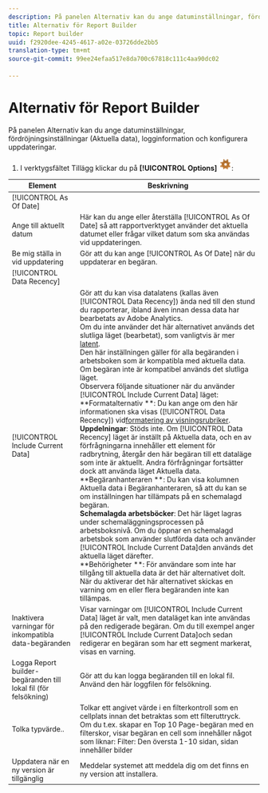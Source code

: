 ```yaml
---
description: På panelen Alternativ kan du ange datuminställningar, fördröjningsinställningar (Aktuella data), logginformation och konfigurera uppdateringar.
title: Alternativ för Report Builder
topic: Report builder
uuid: f2920dee-4245-4617-a02e-03726dde2bb5
translation-type: tm+mt
source-git-commit: 99ee24efaa517e8da700c67818c111c4aa90dc02

---
```



# Alternativ för Report Builder

På panelen Alternativ kan du ange datuminställningar, fördröjningsinställningar (Aktuella data), logginformation och konfigurera uppdateringar.

1. I verktygsfältet Tillägg klickar du på **[!UICONTROL Options]** ![](assets/options_icon.png):

| Element | Beskrivning |
|--- |--- |
| [!UICONTROL As Of Date] |  |
| Ange till aktuellt datum | Här kan du ange eller återställa [!UICONTROL As Of Date] så att rapportverktyget använder det aktuella datumet eller frågar vilket datum som ska användas vid uppdateringen. |
| Be mig ställa in vid uppdatering | Gör att du kan ange [!UICONTROL As Of Date] när du uppdaterar en begäran. |
| [!UICONTROL Data Recency] |  |
| [!UICONTROL Include Current Data] | Gör att du kan visa datalatens (kallas även [!UICONTROL Data Recency]) ända ned till den stund du rapporterar, ibland även innan dessa data har bearbetats av Adobe Analytics.<br>Om du inte använder det här alternativet används det slutliga läget (bearbetat), som vanligtvis är mer [latent](https://marketing.adobe.com/resources/help/en_US/reference/data_latency.html).<br>Den här inställningen gäller för alla begäranden i arbetsboken som är kompatibla med aktuella data. Om begäran inte är kompatibel används det slutliga läget.<br>Observera följande situationer när du använder [!UICONTROL Include Current Data] läget:<br>**Formatalternativ **: Du kan ange om den här informationen ska visas ([!UICONTROL Data Recency]) vid[formatering av visningsrubriker](/help/analyze/report-builder/layout/t-format-display-headers.md).<br>**Uppdelningar**: Stöds inte. Om [!UICONTROL Data Recency] läget är inställt på Aktuella data, och en av förfrågningarna innehåller ett element för radbrytning, återgår den här begäran till ett dataläge som inte är aktuellt. Andra förfrågningar fortsätter dock att använda läget Aktuella data.<br>**Begäranhanteraren **: Du kan visa kolumnen Aktuella data i Begäranhanteraren, så att du kan se om inställningen har tillämpats på en schemalagd begäran.<br>**Schemalagda arbetsböcker**: Det här läget lagras under schemaläggningsprocessen på arbetsboksnivå. Om du öppnar en schemalagd arbetsbok som använder slutförda data och använder [!UICONTROL Include Current Data]den används det aktuella läget därefter.<br>**Behörigheter **: För användare som inte har tillgång till aktuella data är det här alternativet dolt.  När du aktiverar det här alternativet skickas en varning om en eller flera begäranden inte kan tillämpas. |
| Inaktivera varningar för inkompatibla data-begäranden | Visar varningar om [!UICONTROL Include Current Data] läget är valt, men dataläget kan inte användas på den redigerade begäran.  Om du till exempel anger [!UICONTROL Include Current Data]och sedan redigerar en begäran som har ett segment markerat, visas en varning. |
| Logga Report builder-begäranden till lokal fil (för felsökning) | Gör att du kan logga begäranden till en lokal fil. Använd den här loggfilen för felsökning. |
| Tolka typvärde.. | Tolkar ett angivet värde i en filterkontroll som en cellplats innan det betraktas som ett filteruttryck.<br>Om du t.ex. skapar en Top 10 Page-begäran med en filterskor, visar begäran en cell som innehåller något som liknar:   Filter: Den översta 1-10 sidan, sidan innehåller bilder |
| Uppdatera när en ny version är tillgänglig | Meddelar systemet att meddela dig om det finns en ny version att installera. |
